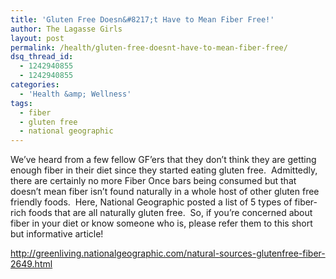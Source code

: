 ```yaml
---
title: 'Gluten Free Doesn&#8217;t Have to Mean Fiber Free!'
author: The Lagasse Girls
layout: post
permalink: /health/gluten-free-doesnt-have-to-mean-fiber-free/
dsq_thread_id:
  - 1242940855
  - 1242940855
categories:
  - 'Health &amp; Wellness'
tags:
  - fiber
  - gluten free
  - national geographic
---
```

We&#8217;ve heard from a few fellow GF&#8217;ers that they don&#8217;t think they are getting enough fiber in their diet since they started eating gluten free.  Admittedly, there are certainly no more Fiber Once bars being consumed but that doesn&#8217;t mean fiber isn&#8217;t found naturally in a whole host of other gluten free friendly foods.  Here, National Geographic posted a list of 5 types of fiber-rich foods that are all naturally gluten free.  So, if you&#8217;re concerned about fiber in your diet or know someone who is, please refer them to this short but informative article!

<http://greenliving.nationalgeographic.com/natural-sources-glutenfree-fiber-2649.html>